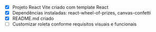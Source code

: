 - [x] Projeto React Vite criado com template React
- [x] Dependências instaladas: react-wheel-of-prizes, canvas-confetti
- [x] README.md criado
- [ ] Customizar roleta conforme requisitos visuais e funcionais
